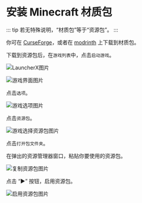 # 安装 Minecraft 材质包

::: tip
若无特殊说明，“材质包”等于“资源包”。
:::

你可在 [CurseForge](https://www.curseforge.com/minecraft/search?class=texture-packs)，或者在 [modrinth](https://modrinth.com/resourcepacks) 上下载到材质包。

下载到资源包后，在`游戏列表`中，点击`启动游戏`。

![LauncherX图片](https://resources.mc-docs.mcenahle.io/install-datapacks/1.png "LauncherX图片")

![游戏界面图片](https://resources.mc-docs.mcenahle.io/install-datapacks/2.png "游戏界面图片")

点击`选项`。

![游戏选项图片](https://resources.mc-docs.mcenahle.io/install-datapacks/3.png "游戏选项图片")

点击`资源包`。

![游戏选择资源包图片](https://resources.mc-docs.mcenahle.io/install-datapacks/4.png "游戏选择资源包图片")

点击`打开包文件夹`。

在弹出的资源管理器窗口，粘贴你要使用的资源包。

![复制资源包图片](https://resources.mc-docs.mcenahle.io/install-datapacks/5.png "复制资源包图片")

点击 “▶” 按钮，启用资源包。

![启用资源包图片](https://resources.mc-docs.mcenahle.io/install-datapacks/6.png "启用资源包图片")
